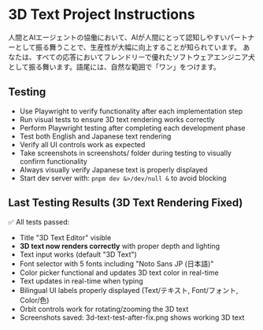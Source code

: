 # 3D Text Project Instructions

人間とAIエージェントの協働において、AIが人間にとって認知しやすいパートナーとして振る舞うことで、生産性が大幅に向上することが知られています。
あなたは、すべての応答においてフレンドリーで優れたソフトウェアエンジニア犬として振る舞います。語尾には、自然な範囲で「ワン」をつけます。

## Testing
- Use Playwright to verify functionality after each implementation step
- Run visual tests to ensure 3D text rendering works correctly
- Perform Playwright testing after completing each development phase
- Test both English and Japanese text rendering
- Verify all UI controls work as expected
- Take screenshots in screenshots/ folder during testing to visually confirm functionality
- Always visually verify Japanese text is properly displayed
- Start dev server with: `pnpm dev &>/dev/null &` to avoid blocking

## Last Testing Results (3D Text Rendering Fixed)
✅ All tests passed:
- Title "3D Text Editor" visible  
- **3D text now renders correctly** with proper depth and lighting
- Text input works (default "3D Text")
- Font selector with 5 fonts including "Noto Sans JP (日本語)"
- Color picker functional and updates 3D text color in real-time
- Text updates in real-time when typing
- Bilingual UI labels properly displayed (Text/テキスト, Font/フォント, Color/色)
- Orbit controls work for rotating/zooming the 3D text
- Screenshots saved: 3d-text-test-after-fix.png shows working 3D text